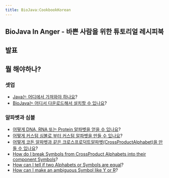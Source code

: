 ```yaml
---
title: BioJava:CookbookKorean
---
```


BioJava In Anger - 바쁜 사람을 위한 튜토리얼 레시피북
-----------------------------------------------------

발표
----

뭘 해야하나?
------------

### 셋업

-   [Java는 어디에서 가져와야 하나요](http://java.sun.com/downloads/)?
-   [BioJava는 어디서 다운로드해서 설치할 수
    있나요](BioJava:GetStarted "wikilink")?

### 알파벳과 심볼

-   [어떻게 DNA, RNA 또는 Protein 알파벳을 얻을 수
    있나요](Biojava:Cookbook:Alphabets "wikilink")?
-   [어떻게 커스텀 심볼로 부터 커스텀 알파벳을 만들 수
    있나요](Biojava:Cookbook:Alphabets:Custom "wikilink")?
-   [어떻게 코돈 알파벳과 같은
    크로스프로덕트알파벳(CrossProductAlphabet)을 만들 수
    있나요](Biojava:Cookbook:Alphabets:CrossProduct "wikilink")?
-   [How do I break Symbols from CrossProduct Alphabets into their
    component Symbols](Biojava:Cookbook:Alphabets:Component "wikilink")?
-   [How can I tell if two Alphabets or Symbols are
    equal](Biojava:Cookbook:Alphabets:Cononical "wikilink")?
-   [How can I make an ambiguous Symbol like Y or
    R](Biojava:Cookbook:Alphabets:Ambiguous "wikilink")?

